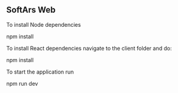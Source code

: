 ## SoftArs Web

To install Node dependencies

npm install

To install React dependencies navigate to the client folder and do:

npm install

To start the application run

npm run dev
